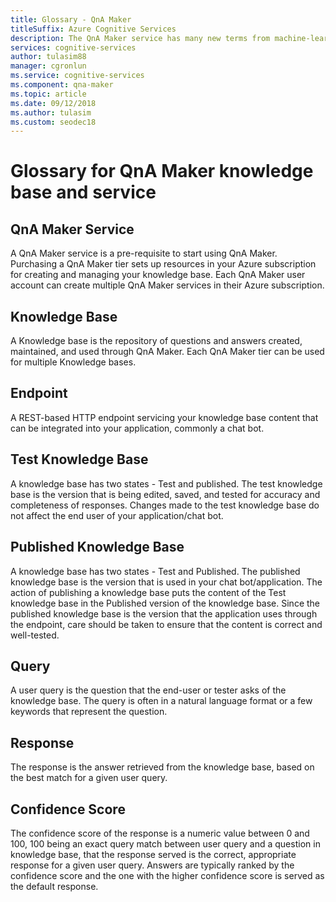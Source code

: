 ```yaml
---
title: Glossary - QnA Maker
titleSuffix: Azure Cognitive Services
description: The QnA Maker service has many new terms from machine-learning and natural language processing as well as service-specific terms. This list will help you understand those terms.
services: cognitive-services
author: tulasim88
manager: cgronlun
ms.service: cognitive-services
ms.component: qna-maker
ms.topic: article
ms.date: 09/12/2018
ms.author: tulasim
ms.custom: seodec18
---
```


# Glossary for QnA Maker knowledge base and service

## QnA Maker Service
A QnA Maker service is a pre-requisite to start using QnA Maker. Purchasing a QnA Maker tier sets up resources in your Azure subscription for creating and managing your knowledge base. Each QnA Maker user account can create multiple QnA Maker services in their Azure subscription.

## Knowledge Base
A Knowledge base is the repository of questions and answers created, maintained, and used through QnA Maker. Each QnA Maker tier can be used for multiple Knowledge bases.

## Endpoint
A REST-based HTTP endpoint servicing your knowledge base content that can be integrated into your application, commonly a chat bot. 

## Test Knowledge Base
A knowledge base has two states - Test and published. The test knowledge base is the version that is being edited, saved, and tested for accuracy and completeness of responses. Changes made to the test knowledge base do not affect the end user of your application/chat bot.

## Published Knowledge Base
A knowledge base has two states - Test and Published.  The published knowledge base is the version that is used in your chat bot/application. The action of publishing a knowledge base puts the content of the Test knowledge base in the Published version of the knowledge base. Since the published knowledge base is the version that the application uses through the endpoint, care should be taken to ensure that the content is correct and well-tested.

## Query
A user query is the question that the end-user or tester asks of the knowledge base. The query is often in a natural language format or a few keywords that represent the question.

## Response
The response is the answer retrieved from the knowledge base, based on the best match for a given user query.

## Confidence Score
The confidence score of the response is a numeric value between 0 and 100, 100 being an exact query match between user query and a question in knowledge base, that the response served is the correct, appropriate response for a given user query. Answers are typically ranked by the confidence score and the one with the higher confidence score is served as the default response.
